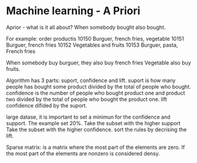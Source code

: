 # Machine learning - A Priori

Aprior - what is it all about?
When somebody bought also bought.

For example:
order             productis
10150             Burguer, french fries, vegetable
10151             Burguer, french fries
10152             Vegetables and fruits
10153             Burguer, pasta, French fries

When somebody buy burguer, they also buy french fries
Vegetable also buy fruits.


Algorithm has 3 parts: suport, confidence and lift.
suport is how many people has bought some product divided by the total of people who bought.
confidence is the number of people who bought product one and product two divided by the total of people who bought the product one.
lift confidence difided by the suport.

large datase, it is important to set a minimun for the confidence and support. The example set 20%.
Take the subset with the higher support
Take the subset with the higher confidence.
sort the rules by decrising the lift.

Sparse matrix: is a matrix where the most part of the elements are zero. If the most part of the elements are nonzero is considered densy.


